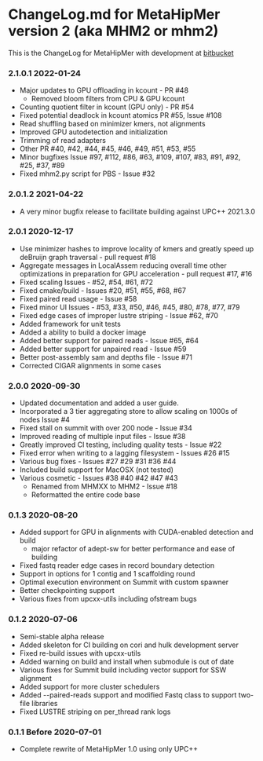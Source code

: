 # ChangeLog.md for MetaHipMer version 2 (aka MHM2 or mhm2)


This is the ChangeLog for MetaHipMer with development at [bitbucket](https://bitbucket.org/berkeleylab/mhm2)

### 2.1.0.1 2022-01-24
   * Major updates to GPU offloading in kcount - PR #48
      * Removed bloom filters from CPU & GPU kcount
   * Counting quotient filter in kcount (GPU only) - PR #54
   * Fixed potential deadlock in kcount atomics PR #55, Issue #108
   * Read shuffling based on minimizer kmers, not alignments 
   * Improved GPU autodetection and initialization
   * Trimming of read adapters
   * Other PR #40, #42, #44, #45, #46, #49, #51, #53, #55
   * Minor bugfixes Issue #97, #112, #86, #63, #109, #107, #83, #91, #92, #25, #37, #89
   * Fixed mhm2.py script for PBS - Issue #32

### 2.0.1.2 2021-04-22
   * A very minor bugfix release to facilitate building against UPC++ 2021.3.0

### 2.0.1 2020-12-17
   * Use minimizer hashes to improve locality of kmers and greatly speed up deBruijn graph traversal - pull request #18
   * Aggregate messages in LocalAssem reducing overall time other optimizations in preparation for GPU acceleration - pull request #17, #16
   * Fixed scaling Issues - #52, #54, #61, #72
   * Fixed cmake/build - Issues #20, #51, #55, #68, #67
   * Fixed paired read usage - Issue #58  
   * Fixed minor UI Issues - #53, #33, #50, #46, #45, #80, #78, #77, #79
   * Fixed edge cases of improper lustre striping - Issue #62, #70
   * Added framework for unit tests
   * Added a ability to build a docker image
   * Added better support for paired reads - Issue #65, #64
   * Added better support for unpaired read - Issue #59
   * Better post-assembly sam and depths file - Issue #71
   * Corrected CIGAR alignments in some cases

### 2.0.0 2020-09-30
   * Updated documentation and added a user guide.
   * Incorporated a 3 tier aggregating store to allow scaling on 1000s of nodes Issue #4
   * Fixed stall on summit with over 200 node - Issue #34
   * Improved reading of multiple input files - Issue #38
   * Greatly improved CI testing, including quality tests - Issue #22
   * Fixed error when writing to a lagging filesystem - Issues #26 #15
   * Various bug fixes - Issues #27 #29 #31 #36 #44
   * Included build support for MacOSX (not tested)
   * Various cosmetic - Issues #38 #40 #42 #47 #43
      * Renamed from MHMXX to MHM2 - Issue #18
      * Reformatted the entire code base

### 0.1.3 2020-08-20
   * Added support for GPU in alignments with CUDA-enabled detection and build
      * major refactor of adept-sw for better performance and ease of building
   * Fixed fastq reader edge cases in record boundary detection
   * Support in options for 1 contig and 1 scaffolding round
   * Optimal execution environment on Summit with custom spawner
   * Better checkpointing support
   * Various fixes from upcxx-utils including ofstream bugs

### 0.1.2 2020-07-06
   * Semi-stable alpha release
   * Added skeleton for CI building on cori and hulk development server
   * Fixed re-build issues with upcxx-utils
   * Added warning on build and install when submodule is out of date
   * Various fixes for Summit build including vector support for SSW alignment
   * Added support for more cluster schedulers
   * Added --paired-reads support and modified Fastq class to support two-file libraries
   * Fixed LUSTRE striping on per_thread rank logs


### 0.1.1 Before 2020-07-01
   * Complete rewrite of MetaHipMer 1.0 using only UPC++
